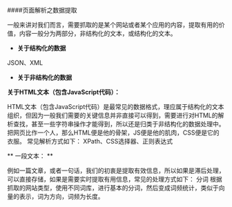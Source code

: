 ####页面解析之数据提取

一般来讲对我们而言，需要抓取的是某个网站或者某个应用的内容，提取有用的价值，内容一般分为两部分，非结构化的文本，或结构化的文本。
- **关于结构化的数据**
 
 JSON、XML
 
- **关于非结构化的数据**

 **关于HTML文本（包含JavaScript代码）：**

  HTML文本（包含JavaScript代码）是最常见的数据格式，理应属于结构化的文本组织，但因为一般我们需要的关键信息并非直接可以得到，需要进行对HTML的解析查找，甚至一些字符串操作才能得到，所以还是归类于非结构化的数据处理中。
把网页比作一个人，那么HTML便是他的骨架，JS便是他的肌肉，CSS便是它的衣服。
常见解析方式如下： XPath、CSS选择器、正则表达式

 ** 一段文本： **

 例如一篇文章，或者一句话，我们的初衷是提取有效信息，所以如果是滞后处理，可以直接存储，如果是需要实时提取有用信息，常见的处理方式如下：
分词 根据抓取的网站类型，使用不同词库，进行基本的分词，然后变成词频统计，类似于向量的表示，词为方向，词频为长度。
